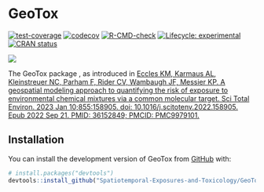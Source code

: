 
<!-- README.md is generated from README.Rmd. Please edit that file -->

# GeoTox

<!-- badges: start -->

[![test-coverage](https://github.com/Spatiotemporal-Exposures-and-Toxicology/GeoTox/actions/workflows/test-coverage.yaml/badge.svg)](https://github.com/Spatiotemporal-Exposures-and-Toxicology/GeoTox/actions/workflows/test-coverage.yaml)
[![codecov](https://codecov.io/github/Spatiotemporal-Exposures-and-Toxicology/GeoTox/graph/badge.svg?token=I1L9BZJ58Y)](https://codecov.io/github/Spatiotemporal-Exposures-and-Toxicology/GeoTox)
[![R-CMD-check](https://github.com/Spatiotemporal-Exposures-and-Toxicology/GeoTox/actions/workflows/check-release.yaml/badge.svg)](https://github.com/Spatiotemporal-Exposures-and-Toxicology/GeoTox/actions/workflows/check-release.yaml)
[![Lifecycle:
experimental](https://img.shields.io/badge/lifecycle-experimental-orange.svg)](https://lifecycle.r-lib.org/articles/stages.html#experimental)
[![CRAN
status](https://www.r-pkg.org/badges/version/GeoTox)](https://CRAN.R-project.org/package=GeoTox)

<!-- badges: end -->

![](https://codecov.io/github/Spatiotemporal-Exposures-and-Toxicology/GeoTox/graphs/icicle.svg?token=I1L9BZJ58Y)

The GeoTox package  <x y z plus other stuff>, as introduced in
[Eccles KM, Karmaus AL, Kleinstreuer NC, Parham F, Rider CV, Wambaugh
JF, Messier KP. A geospatial modeling approach to quantifying the risk
of exposure to environmental chemical mixtures via a common molecular
target. Sci Total Environ. 2023 Jan 10;855:158905. doi:
10.1016/j.scitotenv.2022.158905. Epub 2022 Sep 21. PMID: 36152849;
PMCID: PMC9979101.](https://pubmed.ncbi.nlm.nih.gov/36152849/)

## Installation

You can install the development version of GeoTox from
[GitHub](https://github.com/) with:

``` r
# install.packages("devtools")
devtools::install_github("Spatiotemporal-Exposures-and-Toxicology/GeoTox")
```
